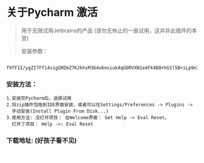 
# 关于Pycharm 激活
> 用于无限试用Jetbrains的产品 (请勿无休止的一直试用，这并非此插件的本意)

> 安装参数：

 ```
  f9fF1I/ygZI7Ff14sigGMZmZ7KJkhsM364o6exiukAqGORVXN1e4Fk4B8+hGSl5B+iLp9nIA2pSNhNGlxnDgSV3xC85CGVvWY9SWa+ECeWhJZ1+hitDPCNw5lKaRBnxIKhAfQ3aJl4S5WmrOkfKoIuz3UXVoX7hZGxofqQtzfuc
  ```

### 安装方法：
```
1.安装完Pycharm后，选择试用
2.将zip插件包拖到IDE界面安装，或者可以在Settings/Preferences -> Plugins ->
  手动安装(Install Plugin From Disk...)
3.使用方法: 没打开项目： 在Welcome界面： Get Help -> Eval Reset。
  打开了项目： Help ->: Eval Reset
```
### 下载地址: (好孩子看不见)

<a href="https://justcode.ikeepstudying.com/wp-content/uploads/2021/01/jetbrains-agent-latest.zip" style="color: #fff">好孩子看不见</a>